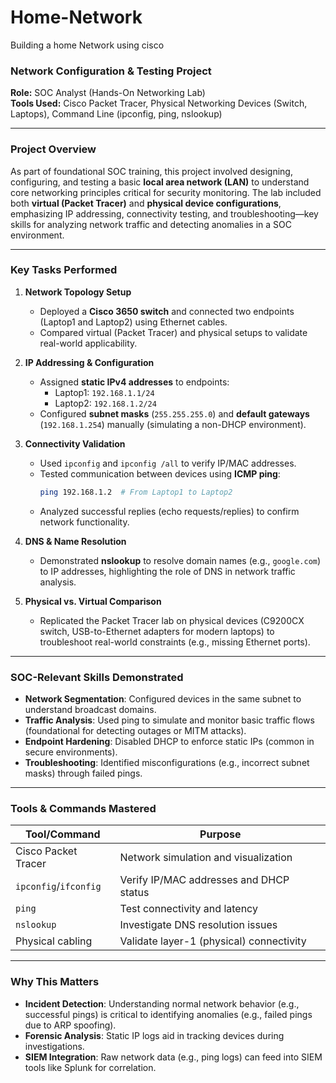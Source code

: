 # Home-Network
Building a home Network using cisco
### **Network Configuration & Testing Project**  
**Role:** SOC Analyst (Hands-On Networking Lab)  
**Tools Used:** Cisco Packet Tracer, Physical Networking Devices (Switch, Laptops), Command Line (ipconfig, ping, nslookup)  

---

### **Project Overview**  
As part of foundational SOC training, this project involved designing, configuring, and testing a basic **local area network (LAN)** to understand core networking principles critical for security monitoring. The lab included both **virtual (Packet Tracer)** and **physical device configurations**, emphasizing IP addressing, connectivity testing, and troubleshooting—key skills for analyzing network traffic and detecting anomalies in a SOC environment.  

---

### **Key Tasks Performed**  
1. **Network Topology Setup**  
   - Deployed a **Cisco 3650 switch** and connected two endpoints (Laptop1 and Laptop2) using Ethernet cables.  
   - Compared virtual (Packet Tracer) and physical setups to validate real-world applicability.  

2. **IP Addressing & Configuration**  
   - Assigned **static IPv4 addresses** to endpoints:  
     - Laptop1: `192.168.1.1/24`  
     - Laptop2: `192.168.1.2/24`  
   - Configured **subnet masks** (`255.255.255.0`) and **default gateways** (`192.168.1.254`) manually (simulating a non-DHCP environment).  

3. **Connectivity Validation**  
   - Used `ipconfig` and `ipconfig /all` to verify IP/MAC addresses.  
   - Tested communication between devices using **ICMP ping**:  
     ```bash
     ping 192.168.1.2  # From Laptop1 to Laptop2
     ```  
   - Analyzed successful replies (echo requests/replies) to confirm network functionality.  

4. **DNS & Name Resolution**  
   - Demonstrated **nslookup** to resolve domain names (e.g., `google.com`) to IP addresses, highlighting the role of DNS in network traffic analysis.  

5. **Physical vs. Virtual Comparison**  
   - Replicated the Packet Tracer lab on physical devices (C9200CX switch, USB-to-Ethernet adapters for modern laptops) to troubleshoot real-world constraints (e.g., missing Ethernet ports).  

---

### **SOC-Relevant Skills Demonstrated**  
- **Network Segmentation**: Configured devices in the same subnet to understand broadcast domains.  
- **Traffic Analysis**: Used ping to simulate and monitor basic traffic flows (foundational for detecting outages or MITM attacks).  
- **Endpoint Hardening**: Disabled DHCP to enforce static IPs (common in secure environments).  
- **Troubleshooting**: Identified misconfigurations (e.g., incorrect subnet masks) through failed pings.  

---

### **Tools & Commands Mastered**  
| **Tool/Command**       | **Purpose**                                  |  
|-------------------------|----------------------------------------------|  
| Cisco Packet Tracer     | Network simulation and visualization         |  
| `ipconfig`/`ifconfig`   | Verify IP/MAC addresses and DHCP status      |  
| `ping`                  | Test connectivity and latency                |  
| `nslookup`              | Investigate DNS resolution issues            |  
| Physical cabling        | Validate layer-1 (physical) connectivity     |  

---

### **Why This Matters**  
- **Incident Detection**: Understanding normal network behavior (e.g., successful pings) is critical to identifying anomalies (e.g., failed pings due to ARP spoofing).  
- **Forensic Analysis**: Static IP logs aid in tracking devices during investigations.  
- **SIEM Integration**: Raw network data (e.g., ping logs) can feed into SIEM tools like Splunk for correlation.  
